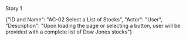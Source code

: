 Story 1


{"ID and Name": "AC-02 Select a List of Stocks",
"Actor": "User",
"Description": "Upon loading the page or selecting a button, user will be provided with a complete list of Dow Jones stocks"}
